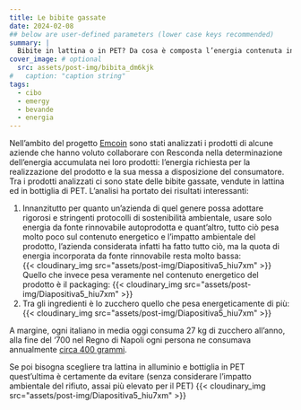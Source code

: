 ```yaml
---
title: Le bibite gassate
date: 2024-02-08
## below are user-defined parameters (lower case keys recommended)
summary: |
  Bibite in lattina o in PET? Da cosa è composta l’energia contenuta in una bibita? Nell’ambito del progetto Emcoin è stata realizzata una analisi dei prodotti di un’azienda produttrice, i risultati non sono scontati…
cover_image: # optional
  src: assets/post-img/bibita_dm6kjk
#   caption: "caption string"
tags:
  - cibo
  - emergy
  - bevande
  - energia
---
```


Nell’ambito del progetto [Emcoin](https://emcoin.resconda.it/) sono stati analizzati i prodotti di alcune aziende che hanno voluto collaborare con Resconda nella determinazione dell’energia accumulata nei loro prodotti: l’energia richiesta per la realizzazione del prodotto e la sua messa a disposizione del consumatore. Tra i prodotti analizzati ci sono state delle bibite gassate, vendute in lattina ed in bottiglia di PET. L’analisi ha portato dei risultati interessanti:
1. Innanzitutto per quanto un’azienda di quel genere possa adottare rigorosi e stringenti protocolli di sostenibilità ambientale, usare solo energia da fonte rinnovabile autoprodotta e quant’altro, tutto ciò pesa molto poco sul contenuto energetico e l’impatto ambientale del prodotto, l’azienda considerata infatti ha fatto tutto ciò, ma la quota di energia incorporata da fonte rinnovabile resta molto bassa:  
  {{< cloudinary_img src="assets/post-img/Diapositiva5_hiu7xm" >}}  
  Quello che invece pesa veramente nel contenuto energetico del prodotto è il packaging:
  {{< cloudinary_img src="assets/post-img/Diapositiva5_hiu7xm" >}}  
2. Tra gli ingredienti è lo zucchero quello che pesa energeticamente di più:
  {{< cloudinary_img src="assets/post-img/Diapositiva5_hiu7xm" >}}  

A margine, ogni italiano in media oggi consuma 27 kg di zucchero all’anno, alla fine del ‘700 nel Regno di Napoli ogni persona ne consumava annualmente [circa 400 grammi](https://www.ismed.cnr.it/personale/ciccolella/pdf/consumo_industria.pdf).  

Se poi bisogna scegliere tra lattina in alluminio e bottiglia in PET quest’ultima è certamente da evitare (senza considerare l’impatto ambientale del rifiuto, assai più elevato per il PET)
{{< cloudinary_img src="assets/post-img/Diapositiva5_hiu7xm" >}}  



<!--
  created 2024-02-08 13:36:13.759168 +0100 CET m=+0.106053876
-->
